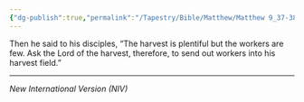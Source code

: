```yaml
---
{"dg-publish":true,"permalink":"/Tapestry/Bible/Matthew/Matthew 9_37-38/","title":"Matthew 9:37-38","hide":true,"tags":["bible-verse","bible-verse"],"dgHomeLink":true,"dgShowLocalGraph":true,"dgEnableSearch":true}
---
```


Then he said to his disciples, “The harvest is plentiful but the workers are few. Ask the Lord of the harvest, therefore, to send out workers into his harvest field.”

---
*New International Version (NIV)*